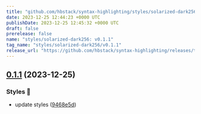 ```yaml
---
title: "github.com/hbstack/syntax-highlighting/styles/solarized-dark256/v0.1.1"
date: 2023-12-25 12:44:23 +0000 UTC
publishDate: 2023-12-25 12:45:32 +0000 UTC
draft: false
prerelease: false
name: "styles/solarized-dark256: v0.1.1"
tag_name: "styles/solarized-dark256/v0.1.1"
release_url: "https://github.com/hbstack/syntax-highlighting/releases/tag/styles/solarized-dark256/v0.1.1"
---
```


## [0.1.1](https://github.com/hbstack/syntax-highlighting/compare/styles/solarized-dark256/v0.1.0...styles/solarized-dark256/v0.1.1) (2023-12-25)


### Styles 🎨

* update styles ([9468e5d](https://github.com/hbstack/syntax-highlighting/commit/9468e5d054f6c1775a1966bcf308506cebd2f804))
